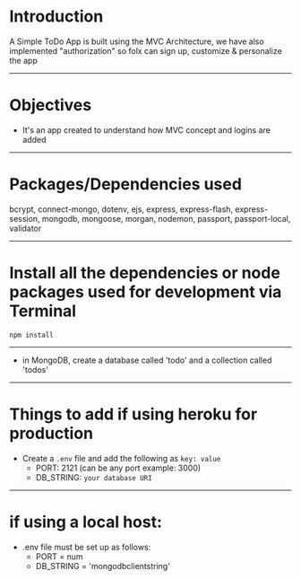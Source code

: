 # Introduction

A Simple ToDo App is built using the MVC Architecture, we have also implemented "authorization" so folx can sign up, customize & personalize the app 

---

# Objectives

- It's an app created to understand how MVC concept and logins are added

---


# Packages/Dependencies used 

bcrypt, connect-mongo, dotenv, ejs, express, express-flash, express-session, mongodb, mongoose, morgan, nodemon, passport, passport-local, validator

---

# Install all the dependencies or node packages used for development via Terminal

`npm install` 

---

- in MongoDB, create a database called 'todo' and a collection called 'todos'

---

# Things to add if using heroku for production

- Create a `.env` file and add the following as `key: value` 
  - PORT: 2121 (can be any port example: 3000) 
  - DB_STRING: `your database URI` 
 ---

 # if using a local host:
- .env file must be set up as follows:
  - PORT = num
  - DB_STRING = 'mongodbclientstring'


